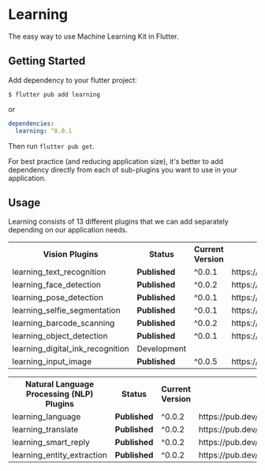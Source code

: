# Learning

The easy way to use Machine Learning Kit in Flutter.

## Getting Started

Add dependency to your flutter project:

```
$ flutter pub add learning
```

or

```yaml
dependencies:
  learning: ^0.0.1
```

Then run `flutter pub get`.

For best practice (and reducing application size), it's better to add dependency directly from each of sub-plugins you want to use in your application. 

## Usage

Learning consists of 13 different plugins that we can add separately depending on our application needs.

<table>
  <tr>
    <th>Vision Plugins</th>
    <th>Status</th>
    <th>Current Version</th>
    <th>Pub</td>
    <th>Repository</th>
  </tr>
  <tr>
    <td>learning_text_recognition</td>
    <td><b>Published</b></td>
    <td>^0.0.1</td>
    <td>https://pub.dev/packages/learning_text_recognition</td>
    <td>https://github.com/salkuadrat/learning/tree/master/packages/learning_text_recognition</td>
  </tr>
  <tr>
    <td>learning_face_detection</td>
    <td><b>Published</b></td>
    <td>^0.0.2</td>
    <td>https://pub.dev/packages/learning_face_detection</td>
    <td>https://github.com/salkuadrat/learning/tree/master/packages/learning_face_detection</td>
  </tr>
  <tr>
    <td>learning_pose_detection</td>
    <td><b>Published</b></td>
    <td>^0.0.1</td>
    <td>https://pub.dev/packages/learning_pose_detection</td>
    <td>https://github.com/salkuadrat/learning/tree/master/packages/learning_pose_detection</td>
  </tr>
  <tr>
    <td>learning_selfie_segmentation</td>
    <td><b>Published</b></td>
    <td>^0.0.1</td>
    <td>https://pub.dev/packages/learning_selfie_segmentation</td>
    <td>https://github.com/salkuadrat/learning/tree/master/packages/learning_selfie_segmentation</td>
  </tr>
  <tr>
    <td>learning_barcode_scanning</td>
    <td><b>Published</b></td>
    <td>^0.0.2</td>
    <td>https://pub.dev/packages/learning_barcode_scanning</td>
    <td>https://github.com/salkuadrat/learning/tree/master/packages/learning_barcode_scanning</td>
  </tr>
  <tr>
    <td>learning_object_detection</td>
    <td><b>Published</b></td>
    <td>^0.0.1</td>
    <td>https://pub.dev/packages/learning_object_detection</td>
    <td>https://github.com/salkuadrat/learning/tree/master/packages/learning_object_detection</td>
  </tr>
  <tr>
    <td>learning_digital_ink_recognition</td>
    <td>Development</td>
    <td></td>
    <td></td>
    <td>https://github.com/salkuadrat/learning/tree/master/packages/learning_digital_ink_recognition</td>
  </tr>
  <tr>
    <td>learning_input_image</td>
    <td><b>Published</b></td>
    <td>^0.0.5</td>
    <td>https://pub.dev/packages/learning_input_image</td>
    <td>https://github.com/salkuadrat/learning/tree/master/packages/learning_input_image</td>
  </tr>
</table>


<table>
  <tr>
    <th>Natural Language Processing (NLP) Plugins</th>
    <th>Status</th>
    <th>Current Version</th>
    <th>Repository</th>
  </tr>
  <tr>
    <td>learning_language</td>
    <td><b>Published</b></td>
    <td>^0.0.2</td>
    <td>https://pub.dev/packages/learning_language</td>
    <td>https://github.com/salkuadrat/learning/tree/master/packages/learning_language</td>
  </tr>
  <tr>
    <td>learning_translate</td>
    <td><b>Published</b></td>
    <td>^0.0.2</td>
    <td>https://pub.dev/packages/learning_translate</td>
    <td>https://github.com/salkuadrat/learning/tree/master/packages/learning_translate</td>
  </tr>
  <tr>
    <td>learning_smart_reply</td>
    <td><b>Published</b></td>
    <td>^0.0.2</td>
    <td>https://pub.dev/packages/learning_smart_reply</td>
    <td>https://github.com/salkuadrat/learning/tree/master/packages/learning_smart_reply</td>
  </tr>
  <tr>
    <td>learning_entity_extraction</td>
    <td><b>Published</b></td>
    <td>^0.0.2</td>
    <td>https://pub.dev/packages/learning_entity_extraction</td>
    <td>https://github.com/salkuadrat/learning/tree/master/packages/learning_entity_extraction</td>
  </tr>
</table>